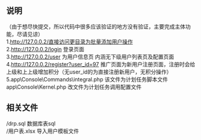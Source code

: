 

## 说明
（由于想尽快提交，所以代码中很多应该验证的地方没有验证，主要完成主体功能，尽请见谅）  
1.http://127.0.0.2/直接访问更目录为批量添加用户操作  
2.http://127.0.0.2/login 登录页面  
3.http://127.0.0.2/user 为用户信息页 内涵无下级用户列表页及配置页面  
4.http://127.0.0.2/register?user_id=97 推广页面为新用户注册页面，注册时会给上级和上上级增加积分（无user_id的为直接注册新用户，无积分操作）  
5.app\Console\Commands\integral.php 该文件为计划任务脚本文件   
    app\Console\Kernel.php 改文件为计划任务调用配置文件  


## 相关文件
/drp.sql 数据库表sql  
/用户表.xlsx 导入用户模板文件   



